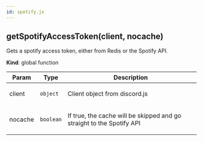 ```yaml
---
id: spotify.js
---
```


<a name="getSpotifyAccessToken"></a>

## getSpotifyAccessToken(client, nocache)
<p>Gets a spotify access token, either from Redis or the Spotify API.</p>

**Kind**: global function  

| Param | Type | Description |
| --- | --- | --- |
| client | <code>object</code> | <p>Client object from discord.js</p> |
| nocache | <code>boolean</code> | <p>If true, the cache will be skipped and go straight to the Spotify API</p> |

